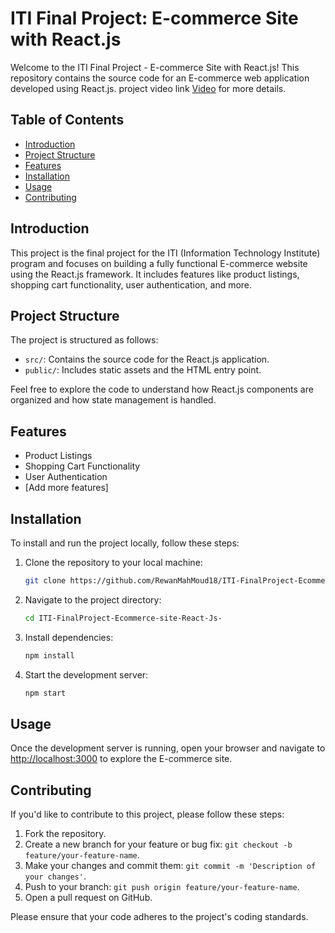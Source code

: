 # ITI Final Project: E-commerce Site with React.js

Welcome to the ITI Final Project - E-commerce Site with React.js! This repository contains the source code for an E-commerce web application developed using React.js.
project video link [Video](https://drive.google.com/file/d/1tb6QSadhNih7IdvWSBVxgR6CEGuCphKk/view) for more details.


## Table of Contents

- [Introduction](#introduction)
- [Project Structure](#project-structure)
- [Features](#features)
- [Installation](#installation)
- [Usage](#usage)
- [Contributing](#contributing)


## Introduction

This project is the final project for the ITI (Information Technology Institute) program and focuses on building a fully functional E-commerce website using the React.js framework. It includes features like product listings, shopping cart functionality, user authentication, and more. 

## Project Structure

The project is structured as follows:

- `src/`: Contains the source code for the React.js application.
- `public/`: Includes static assets and the HTML entry point.

Feel free to explore the code to understand how React.js components are organized and how state management is handled.

## Features

- Product Listings
- Shopping Cart Functionality
- User Authentication
- [Add more features]

## Installation

To install and run the project locally, follow these steps:

1. Clone the repository to your local machine:

    ```bash
    git clone https://github.com/RewanMahMoud18/ITI-FinalProject-Ecommerce-site-React-Js-.git
    ```

2. Navigate to the project directory:

    ```bash
    cd ITI-FinalProject-Ecommerce-site-React-Js-
    ```

3. Install dependencies:

    ```bash
    npm install
    ```

4. Start the development server:

    ```bash
    npm start
    ```

## Usage

Once the development server is running, open your browser and navigate to [http://localhost:3000](http://localhost:3000) to explore the E-commerce site.

## Contributing

If you'd like to contribute to this project, please follow these steps:

1. Fork the repository.
2. Create a new branch for your feature or bug fix: `git checkout -b feature/your-feature-name`.
3. Make your changes and commit them: `git commit -m 'Description of your changes'`.
4. Push to your branch: `git push origin feature/your-feature-name`.
5. Open a pull request on GitHub.

Please ensure that your code adheres to the project's coding standards.
